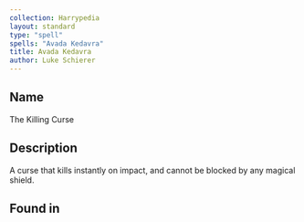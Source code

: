 ```yaml
---
collection: Harrypedia
layout: standard
type: "spell"
spells: "Avada Kedavra"
title: Avada Kedavra
author: Luke Schierer
---
```


## Name

The Killing Curse

## Description

A curse that kills instantly on impact, and cannot be blocked by any magical shield.

## Found in
